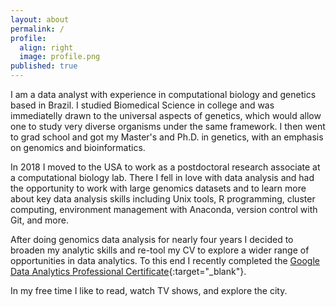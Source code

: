 ```yaml
---
layout: about
permalink: /
profile:
  align: right
  image: profile.png
published: true
---
```


I am a data analyst with experience in computational biology and genetics based in Brazil. I studied Biomedical Science in college and was immediatelly drawn to the universal aspects of genetics, which would allow one to study very diverse organisms under the same framework. I then went to grad school and got my Master's and Ph.D. in genetics, with an emphasis on genomics and bioinformatics. 

In 2018 I moved to the USA to work as a postdoctoral research associate at a computational biology lab. There I fell in love with data analysis and had the opportunity to work with large genomics datasets and to learn more about key data analysis skills including Unix tools, R programming, cluster computing, environment management with Anaconda, version control with Git, and more.

After doing genomics data analysis for nearly four years I decided to broaden my analytic skills and re-tool my CV to explore a wider range of opportunities in data analytics. To this end I recently completed the [Google Data Analytics Professional Certificate](https://www.coursera.org/professional-certificates/google-data-analytics){:target="_blank"}.

In my free time I like to read, watch TV shows, and explore the city.
